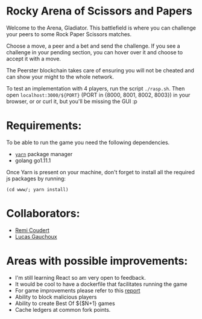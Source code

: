 # Rocky Arena of Scissors and Papers
Welcome to the Arena, Gladiator. This battlefield is where you can challenge
your peers to some Rock Paper Scissors matches.

Choose a move, a peer and a bet and send the challenge. If you see a challenge
in your pending section, you can hover over it and choose to accept it with a
move.

The Peerster blockchain takes care of ensuring you will not be cheated and can
show your might to the whole network.

To test an implementation with 4 players, run the script `./rasp.sh`. Then open
`localhost:3000/${PORT}` (PORT in {8000, 8001, 8002, 8003}) in your browser, or
or curl it, but you'll be missing the GUI :p

# Requirements:
To be able to run the game you need the following dependencies.
- [`yarn`](https://yarnpkg.com/en/docs/install#mac-stable) package manager
- golang go1.11.1

Once Yarn is present on your machine, don't forget to install all the required
js packages by running:
```
(cd www/; yarn install)
```

# Collaborators:
- [Remi Coudert](https://github.com/korf74)
- [Lucas Gauchoux](https://github.com/lggoch)

# Areas with possible improvements:
- I'm still learning React so am very open to feedback.
- It would be cool to have a dockerfile that facilitates running the game
- For game improvements please refer to this [report]('RASP.pdf')
- Ability to block malicious players
- Ability to create Best Of ${$N+1} games
- Cache ledgers at common fork points.
